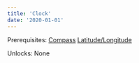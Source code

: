 ```yaml
---
title: 'Clock'
date: '2020-01-01'
---
```


Prerequisites: [Compass](https://wikitechtree.com/posts/compass) [Latitude/Longitude](https://wikitechtree.com/posts/latlong)

Unlocks: None